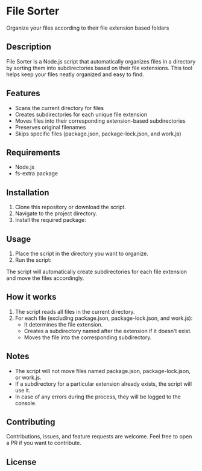 # File Sorter

Organize your files according to their file extension based folders

## Description

File Sorter is a Node.js script that automatically organizes files in a directory by sorting them into subdirectories based on their file extensions. This tool helps keep your files neatly organized and easy to find.

## Features

- Scans the current directory for files
- Creates subdirectories for each unique file extension
- Moves files into their corresponding extension-based subdirectories
- Preserves original filenames
- Skips specific files (package.json, package-lock.json, and work.js)

## Requirements

- Node.js
- fs-extra package

## Installation

1. Clone this repository or download the script.
2. Navigate to the project directory.
3. Install the required package:


## Usage

1. Place the script in the directory you want to organize.
2. Run the script:

The script will automatically create subdirectories for each file extension and move the files accordingly.

## How it works

1. The script reads all files in the current directory.
2. For each file (excluding package.json, package-lock.json, and work.js):
   - It determines the file extension.
   - Creates a subdirectory named after the extension if it doesn't exist.
   - Moves the file into the corresponding subdirectory.

## Notes

- The script will not move files named package.json, package-lock.json, or work.js.
- If a subdirectory for a particular extension already exists, the script will use it.
- In case of any errors during the process, they will be logged to the console.

## Contributing

Contributions, issues, and feature requests are welcome. Feel free to open a PR if you want to contribute.

## License

